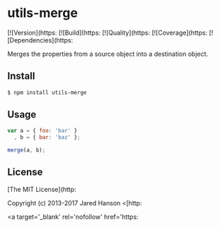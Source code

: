 # utils-merge

[![Version](https:
[![Build](https:
[![Quality](https:
[![Coverage](https:
[![Dependencies](https:


Merges the properties from a source object into a destination object.

## Install

```bash
$ npm install utils-merge
```

## Usage

```javascript
var a = { foo: 'bar' }
  , b = { bar: 'baz' };

merge(a, b);

```

## License

[The MIT License](http:

Copyright (c) 2013-2017 Jared Hanson <[http:

<a target='_blank' rel='nofollow' href='https:
